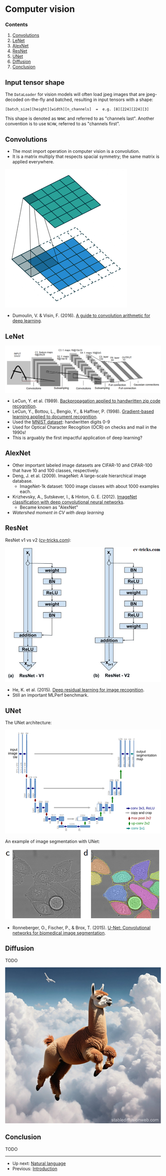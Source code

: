 # Computer vision


### Contents

1.  [Convolutions](#convolutions)
2.  [LeNet](#lenet)
3.  [AlexNet](#alexnet)
4.  [ResNet](#resnet)
5.  [UNet](#unet)
6.  [Diffusion](#diffusion)
7.  [Conclusion](#conclusion)


## Input tensor shape

The `DataLoader` for vision models will often load jpeg images that are jpeg-decoded
on-the-fly and batched, resulting in input tensors with a shape:

```
[batch_size][height][width][n_channels]  =  e.g. [8][224][224][3]
```

This shape is denoted as `NHWC` and referred to as "channels last".
Another convention is to use `NCHW`, referred to as "channels first".


## Convolutions

-   The most import operation in computer vision is a convolution.
-   It is a matrix multiply that respects spacial symmetry; the same matrix is applied everywhere.

![2D convolution with padding (source: https://github.com/vdumoulin/conv_arithmetic)](img/conv2d-with-pad.gif)

-   Dumoulin, V. & Visin, F. (2016). [A guide to convolution arithmetic for deep learning](https://arxiv.org/abs/1603.07285).


## LeNet

![LeNet-5](img/lenet-5.png)

-   LeCun, Y. et al. (1989). [Backpropagation applied to handwritten zip code recognition](https://web.archive.org/web/20150611222615/http://yann.lecun.com/exdb/publis/pdf/lecun-89e.pdf).
-   LeCun, Y., Bottou, L., Bengio, Y., & Haffner, P. (1998). [Gradient-based learning applied to document recognition](http://vision.stanford.edu/cs598_spring07/papers/Lecun98.pdf).
-   Used the [MNIST dataset](https://en.wikipedia.org/wiki/MNIST_database): handwritten digits 0-9
-   Used for Optical Character Recogition (OCR) on checks and mail in the 1990s!
-   This is arguably the first impactful application of deep learning?


## AlexNet

-   Other important labeled image datasets are CIFAR-10 and CIFAR-100 that have 10 and 100 classes, respectively.
-   Deng, J. et al. (2009). ImageNet: A large-scale hierarchical image database.
    -   ImageNet-1k dataset: 1000 image classes with about 1000 examples each.
-   Krizhevsky, A., Sutskever, I., & Hinton, G. E. (2012). [ImageNet classification with deep convolutional neural networks](https://papers.nips.cc/paper/4824-imagenet-classification-with-deep-convolutional-neural-networks.pdf).
    -   Became known as "AlexNet"
-   *Watershed moment in CV with deep learning*


## ResNet

ResNet v1 vs v2 ([cv-tricks.com](https://cv-tricks.com/keras/understand-implement-resnets/)):

![ResNet v1 vs v2 (source: [cv-tricks.com](https://cv-tricks.com/keras/understand-implement-resnets/).](img/resnet-v1-vs-v2.png)

-   He, K. et al. (2015). [Deep residual learning for image recognition](https://arxiv.org/abs/1512.03385).
-   Still an important MLPerf benchmark.


## UNet

The UNet architecture:

![UNet architecture (source: https://arxiv.org/abs/1505.04597)](img/unet-architecture.png)

An example of image segmentation with UNet:

![Example of image segmentation with UNet (source: https://arxiv.org/abs/1505.04597)](img/unet-segmentation-example.png)

-   Ronneberger, O., Fischer, P., & Brox, T. (2015). [U-Net: Convolutional networks for biomedical image segmentation](https://arxiv.org/abs/1505.04597).


## Diffusion

TODO

![Llama in cloud I made with [stablediffusionweb.com](https://stablediffusionweb.com).](img/llama-in-cloud.jpg)


## Conclusion

TODO


--------

-   Up next: [Natural language](natural-language.md)
-   Previous: [Introduction](introduction.md)


